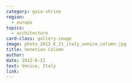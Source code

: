 ```yaml
---
category: gaia-shrine
region:
  - europe
topics:
  - architecture
card-class: gallery-image
image: photo_2012_6_21_italy_venice_column.jpg
title: Venetian Column
author:
date: 2012-6-21
text: Venice, Italy
link:
---
```

